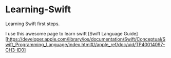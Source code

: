 # Learning-Swift

Learning Swift first steps.

I use this awesome page to learn swift [Swift Language Guide][https://developer.apple.com/library/ios/documentation/Swift/Conceptual/Swift_Programming_Language/index.html#//apple_ref/doc/uid/TP40014097-CH3-ID0]